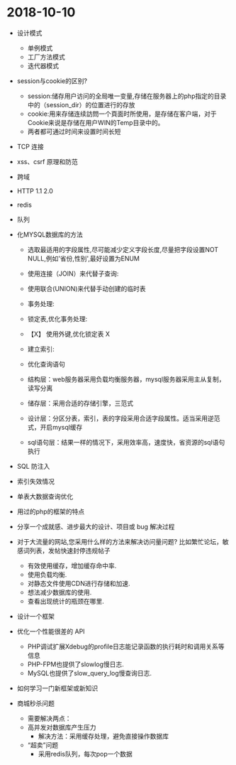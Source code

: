 # 2018-10-10

- 设计模式
	- 单例模式
	- 工厂方法模式
	- 迭代器模式

- session与cookie的区别?
	- session:储存用户访问的全局唯一变量,存储在服务器上的php指定的目录中的（session_dir）的位置进行的存放
	- cookie:用来存储连续訪問一个頁面时所使用，是存储在客户端，对于Cookie来说是存储在用户WIN的Temp目录中的。 
	- 两者都可通过时间来设置时间长短

- TCP 连接
- xss、csrf 原理和防范
- 跨域
- HTTP 1.1 2.0
- redis
- 队列

- 化MYSQL数据库的方法
	- 选取最适用的字段属性,尽可能减少定义字段长度,尽量把字段设置NOT NULL,例如'省份,性别',最好设置为ENUM
	- 使用连接（JOIN）来代替子查询:
	- 使用联合(UNION)来代替手动创建的临时表
	- 事务处理:
	- 锁定表,优化事务处理:
	- 【X】 使用外键,优化锁定表   X
	- 建立索引:
	- 优化查询语句

	- 结构层：web服务器采用负载均衡服务器，mysql服务器采用主从复制，读写分离
	- 储存层：采用合适的存储引擎，三范式
	- 设计层：分区分表，索引，表的字段采用合适字段属性。适当采用逆范式，开启mysql缓存
	- sql语句层：结果一样的情况下，采用效率高，速度快，省资源的sql语句执行

- SQL 防注入
- 索引失效情况
- 单表大数据查询优化

- 用过的php的框架的特点
- 分享一个成就感、进步最大的设计、项目或 bug 解决过程

- 对于大流量的网站,您采用什么样的方法来解决访问量问题? 比如繁忙论坛，敏感词列表，发帖快速封停违规帖子
	- 有效使用缓存，增加缓存命中率.
	- 使用负载均衡.
	- 对静态文件使用CDN进行存储和加速.
	- 想法减少数据库的使用.
	- 查看出现统计的瓶颈在哪里.

- 设计一个框架

- 优化一个性能很差的 API
	- PHP调试扩展Xdebug的profile日志能记录函数的执行耗时和调用关系等信息
	- PHP-FPM也提供了slowlog慢日志.
	- MySQL也提供了slow_query_log慢查询日志.

- 如何学习一门新框架或新知识

- 商城秒杀问题
	- 需要解决两点：
	- 高并发对数据库产生压力
		- 解决方法：采用缓存处理，避免直接操作数据库
	- “超卖”问题
		- 采用redis队列，每次pop一个数据

